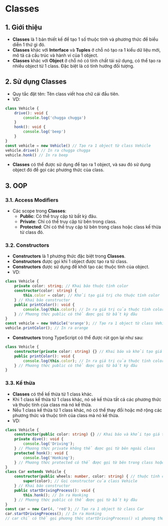 # Classes 
## 1. Giới thiệu
- **Classes** là 1 bản thiết kế để tạo 1 số thuộc tính và phương thức để biểu diễn 1 thứ gì đó.
- **Classes** khác với **Interface** và **Tuples** ở chỗ nó tạo ra 1 kiểu dữ liệu mới, mô tả cả cấu trúc và hành vi của 1 object.
- **Classes** khác với **Object** ở chỗ nó có tính chất tái sử dụng, có thể tạo ra nhiều object từ 1 class. Đặc biệt là có tính hướng đối tượng.

## 2. Sử dụng Classes
- Quy tắc đặt tên: Tên class viết hoa chữ cái đầu tiên.
- VD:
```typescript
class Vehicle {
    drive(): void {
        console.log('chugga chugga')
    }
    honk(): void {
        console.log('beep')
    }
}
const vehicle = new Vehicle() // Tạo ra 1 object từ class Vehicle
vehicle.drive() // In ra chugga chugga
vehicle.honk() // In ra beep
```
- **Classes** có thể được sử dụng để tạo ra 1 object, và sau đó sử dụng object đó để gọi các phương thức của class.

## 3. OOP
### 3.1. Access Modifiers
- Các scope trong **Classes**:
    * **Public**: Có thể truy cập từ bất kỳ đâu.
    * **Private**: Chỉ có thể truy cập từ bên trong class.
    * **Protected**: Chỉ có thể truy cập từ bên trong class hoặc class kế thừa từ class đó.

### 3.2. Constructors
- **Constructors** là 1 phương thức đặc biệt trong **Classes**.
- **Constructors** được gọi khi 1 object được tạo ra từ class.
- **Constructors** được sử dụng để khởi tạo các thuộc tính của object.
- VD:
```typescript
class Vehicle {
    private color: string; // Khai báo thuộc tính color
    constructor(color: string) {
        this.color = color; // Khởi tạo giá trị cho thuộc tính color
    } // Khai báo constructor
    public printColor(): void {
        console.log(this.color); // In ra giá trị của thuộc tính color
    } // Phương thức public có thể được gọi từ bất kỳ đâu
}
const vehicle = new Vehicle('orange'); // Tạo ra 1 object từ class Vehicle
vehicle.printColor(); // In ra orange
```
- **Constructors** trong TypeScript có thể được rút gọn lại như sau:
```typescript
class Vehicle {
    constructor(private color: string) {} // Khai báo và khởi tạo giá trị cho thuộc tính color
    public printColor(): void {
        console.log(this.color); // In ra giá trị của thuộc tính color
    } // Phương thức public có thể được gọi từ bất kỳ đâu
}
```

### 3.3. Kế thừa
- **Classes** có thể kế thừa từ 1 class khác.
- Khi 1 class kế thừa từ 1 class khác, nó sẽ kế thừa tất cả các phương thức và thuộc tính của class mà nó kế thừa.
- Nếu 1 class kế thừa từ 1 class khác, nó có thể thay đổi hoặc mở rộng các phương thức và thuộc tính của class mà nó kế thừa.
- VD:
```typescript
class Vehicle {
    constructor(public color: string) {} // Khai báo và khởi tạo giá trị cho thuộc tính color
    private dive(): void {
        console.log('Driving');
    } // Phương thức private không thể được gọi từ bên ngoài class
    protected honk(): void {
        console.log('Honking');
    } // Phương thức protected có thể được gọi từ bên trong class hoặc class kế thừa từ class đó
}
class Car extends Vehicle {
    constructor(public wheels: number, color: string) { // thuộc tính color được kế thừa từ class Vehicle nên không cần khai báo lại access modifier
        super(color); // Gọi constructor của class Vehicle
    } // Khai báo constructor
    public startDrivingProcess(): void {
        this.honk(); // In ra Honking
    } // Phương thức public có thể được gọi từ bất kỳ đâu
}
const car = new Car(4, 'red'); // Tạo ra 1 object từ class Car
car.startDrivingProcess(); // In ra Honking
// car chỉ có thể gọi phương thức startDrivingProcess() vì phương thức honk() là protected và phương thức drive() là private nên không thể gọi từ bên ngoài class
```
